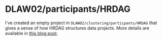 # DLAW02/participants/HRDAG

I've created an empty project in `DLAW02/clustering/particpants/HRDAG` that gives a sense of how HRDAG structures data projects. More details are available in [this blog post](https://hrdag.org/2016/06/14/the-task-is-a-quantum-of-workflow/).
